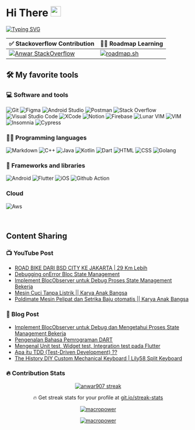 #  Hi There <img src="https://media.giphy.com/media/hvRJCLFzcasrR4ia7z/giphy.gif" width="28">

[![Typing SVG](https://readme-typing-svg.herokuapp.com?size=24&lines=I+am+Mobile+Developer;Always+learning+new+things;Because+knowledge+is;My+operating+system)](https://git.io/typing-svg)



| ✅ Stackoverflow Contribution | 🧑‍💻 Roadmap Learning |
| --- | --- |
| [![Anwar StackOverflow](https://github-readme-stackoverflow.vercel.app/?userID=11240948)](https://stackoverflow.com/users/11240948/anwar) | [![roadmap.sh](https://api.roadmap.sh/v1-badge/wide/657926215145316d25f6943b?variant=light)](https://roadmap.sh) |

## 🛠️ My favorite tools

### 💻 Software and tools

<p>
  <img alt="Git" src="https://img.shields.io/badge/Git-F05033?logo=git&logoColor=white" />
  <img alt="Figma" src="https://img.shields.io/badge/Figma-121011?logo=figma&logoColor=white"/>
  <img alt="Android Studio" src="https://img.shields.io/badge/Android%20Studio-008678?logo=android-studio&logoColor=white"/>
  <img alt="Postman" src="https://img.shields.io/badge/Postman-FF6C37?logo=postman&logoColor=white"/>
  <img alt="Stack Overflow" src="https://img.shields.io/badge/-Stack%20Overflow-FE7A16?logo=stack-overflow&logoColor=white"/>
  <img alt="Visual Studio Code" src="https://img.shields.io/badge/Visual%20Studio%20Code-FFFFFF?logo=visual-studio-code&logoColor=0078d7"/>
  <img alt="XCode" src="https://img.shields.io/badge/Xcode-0785DF?logo=xcode&logoColor=white"/>
  <img alt="Notion" src="https://img.shields.io/badge/Notion-010101?logo=notion&logoColor=white"/>
  <img alt="Firebase" src="https://img.shields.io/badge/Firebase-FFBD46?logo=firebase&logoColor=white"/>
  <img alt="Lunar VIM" src="https://img.shields.io/badge/NeoVim-%2357A143.svg?&style=for-the-badge&logo=neovim&logoColor=white"/>
  <img alt="VIM" src="https://img.shields.io/badge/VIM-%2311AB00.svg?style=for-the-badge&logo=vim&logoColor=white" />
  <img alt="Insomnia" src="https://img.shields.io/badge/Insomnia-black?style=for-the-badge&logo=insomnia&logoColor=5849BE" />
  <img alt="Cypress" src="https://img.shields.io/badge/-cypress-%23E5E5E5?style=for-the-badge&logo=cypress&logoColor=058a5e" />

</p>

### 👨‍💻 Programming languages

<p>
  <img alt="Markdown" src="https://img.shields.io/badge/Markdown-000000?logo=markdown&logoColor=white"/>
  <img alt="C++" src="https://img.shields.io/badge/C++-9C033A?logo=c%2B%2B&logoColor=white"/>
  <img alt="Java" src="https://img.shields.io/badge/Java-FC7565?logo=java&logoColor=white"/>
  <!-- <img alt="Swift" src="https://img.shields.io/badge/Swift-FE6C39?logo=swift&logoColor=white"/> -->
  <img alt="Kotlin" src="https://img.shields.io/badge/Kotlin-8365E8?logo=kotlin&logoColor=white"/>
  <img alt="Dart" src="https://img.shields.io/badge/Dart-25BEFA?logo=dart&logoColor=white"/>
  <img alt="HTML" src="https://img.shields.io/badge/HTML-E34F26?logo=html5&logoColor=white"/>
  <img alt="CSS" src="https://img.shields.io/badge/CSS-1572B6?logo=css3&logoColor=white"/>
  <img alt="Golang" src="https://img.shields.io/badge/go-%2300ADD8.svg?style=for-the-badge&logo=go&logoColor=white"/>
</p>

### 🧰 Frameworks and libraries

<p>
  <img alt="Android" src="https://img.shields.io/badge/Android-36C89C?logo=android&logoColor=white" />
  <img alt="Flutter" src="https://img.shields.io/badge/Flutter-095B9A?logo=flutter&logoColor=white" />
  <img alt="iOS" src="https://img.shields.io/badge/Ios-FFFFFF?logo=apple&logoColor=black" />
  <img alt="Github Action" src="https://img.shields.io/badge/GitHub%20Actions-2671E5?logo=github%20actions&logoColor=white" />
</p>

### Cloud
<p>
<img alt="Aws" src="https://img.shields.io/badge/aws-cdk?style=for-the-badge&logo=amazonaws&logoColor=%23FF9900&color=black"/>
</p>

<br>

## Content Sharing 

### 📺 YouTube Post

<!-- YOUTUBE:START -->
- [ROAD BIKE DARI BSD CITY KE JAKARTA | 29 Km Lebih](https://www.youtube.com/watch?v=q17fhUsRGQs)
- [Debugging onError Bloc State Management](https://www.youtube.com/watch?v=SaKHgJeLLS0)
- [Implement BlocObserver untuk Debug Proses State Management Bekerja](https://www.youtube.com/watch?v=5hc_rnEFIaE)
- [Mesin Cuci Tanpa Listrik || Karya Anak Bangsa](https://www.youtube.com/watch?v=bOg_nfgBlUc)
- [Poldimate Mesin Pelipat dan Setrika Baju otomatis || Karya Anak Bangsa](https://www.youtube.com/watch?v=Sf0w6SjlznA)
<!-- YOUTUBE:END -->

### 📕 Blog Post

<!-- BLOG-POST-LIST:START -->
- [Implement BlocObserver untuk Debug dan Mengetahui Proses State Management Bekerja](https://www.kuasaiteknologi.com/2022/11/implement-blocobserver-untuk-debug-dan.html)
- [Pengenalan Bahasa Pemrograman DART](https://www.kuasaiteknologi.com/2022/10/pengenalan-bahasa-pemrograman-dart.html)
- [Mengenal Unit test, Widget test, Integration test pada Flutter](https://www.kuasaiteknologi.com/2022/03/mengenal-unit-test-widget-test.html)
- [Apa itu TDD &lpar;Test-Driven Development&rpar; ??](https://www.kuasaiteknologi.com/2021/10/apa-itu-tdd-test-driven-development.html)
- [The History DIY Custom Mechanical Keyboard | Lily58 Split Keyboard](https://www.kuasaiteknologi.com/2020/08/the-history-diy-custom-mechanical.html)
<!-- BLOG-POST-LIST:END -->

### 🔥 Contribution Stats

<!-- GitHub Readme Streak Stats - https://github.com/DenverCoder1/github-readme-streak-stats -->
<p align="center">
  <a href="https://github.com/DenverCoder1/github-readme-streak-stats">
    <img title="🔥 Get streak stats for your profile at git.io/streak-stats" alt="anwar907 streak" src="https://github-readme-streak-stats.herokuapp.com/?user=anwar907&theme=monokai-metallian&hide_border=true"/>
  </a>
  <p align="center">🔥 Get streak stats for your profile at <a href="https://git.io/streak-stats">git.io/streak-stats</a></p>
</p>

<p align="center">
  <a href="#anwar907-title">
    <img src="https://github-readme-stats.vercel.app/api?username=anwar907&show_icons=true&theme=dracula&hide_border=true" alt="macropower"/>
  </a>
</p>

<p align="center">
  <a href="#anwar907-title">
    <img src="https://github-readme-stats.vercel.app/api/top-langs/?username=anwar907&layout=compact&theme=dracula&hide_border=true" alt="macropower"/>
  </a>
</p>




[website]:https://anwar.kuasaiteknologi.com
[instagram]:https://www.instagram.com/anwar.apk
[linkedin]:https://www.linkedin.com/in/anwar-s
[email]:mailto:hello.anwarend907.gmail.com
[stackoverflow]: https://stackoverflow.com/users/11240948/anwar
